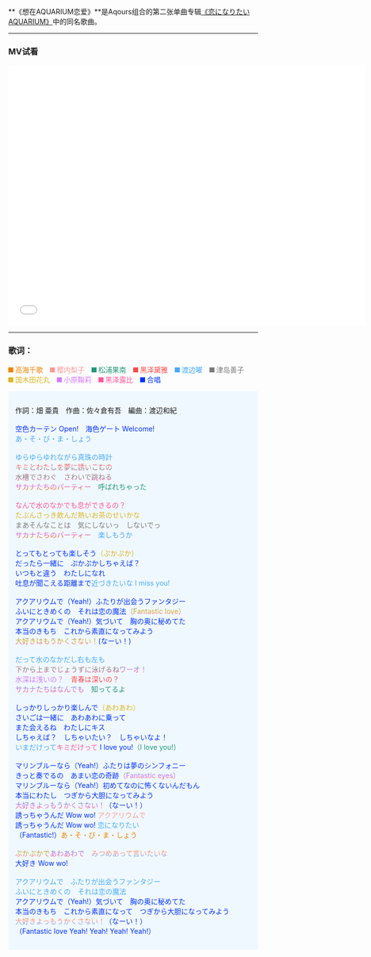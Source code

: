 **《想在AQUARIUM恋爱》**是Aqours组合的第二张单曲专辑[《恋になりたい AQUARIUM》](../恋になりたいAQUARIUM(专辑))中的同名歌曲。

---

### MV试看

<div class="bilibili-iframe-container" style="width: 720px; height: 525px; display: block;">
<iframe src="//player.bilibili.com/player.html?aid=65875795&cid=114280905&page=1" scrolling="no" border="0" frameborder="no" framespacing="0" allowfullscreen="true" style="width: 720px; height: 525px;">
</iframe>
</div>

---

### 歌词：

<p><a href="/%E9%AB%98%E6%B5%B7%E5%8D%83%E6%AD%8C" title="高海千歌"><span style="color: #f08300; display:inline-block;"><span style="width:10px;height:10px;background-color: #f08300;display:inline-block;"></span> 高海千歌</span></a><span style="cursor:default; -webkit-user-select:none; -moz-user-select:none; -ms-user-select:none; -o-user-select:none; user-select:none;">&emsp;</span><a href="/%E6%A8%B1%E5%86%85%E6%A2%A8%E5%AD%90" title="樱内梨子"><span style="color: #ff9999; display:inline-block;"><span style="width:10px;height:10px;background-color: #ff9999;display:inline-block;"></span> 樱内梨子</span></a><span style="cursor:default; -webkit-user-select:none; -moz-user-select:none; -ms-user-select:none; -o-user-select:none; user-select:none;">&emsp;</span><a href="/%E6%9D%BE%E6%B5%A6%E6%9E%9C%E5%8D%97" title="松浦果南"><span style="color: #229977; display:inline-block;"><span style="width:10px;height:10px;background-color: #229977;display:inline-block;"></span> 松浦果南</span></a><span style="cursor:default; -webkit-user-select:none; -moz-user-select:none; -ms-user-select:none; -o-user-select:none; user-select:none;">&emsp;</span><a href="/%E9%BB%91%E6%B3%BD%E9%BB%9B%E9%9B%85" title="黑泽黛雅"><span style="color: #ff4a4a; display:inline-block;"><span style="width:10px;height:10px;background-color: #ff4a4a;display:inline-block;"></span> 黑泽黛雅</span></a><span style="cursor:default; -webkit-user-select:none; -moz-user-select:none; -ms-user-select:none; -o-user-select:none; user-select:none;">&emsp;</span><a href="/%E6%B8%A1%E8%BE%B9%E6%9B%9C" title="渡边曜"><span style="color: #44aaff; display:inline-block;"><span style="width:10px;height:10px;background-color: #44aaff;display:inline-block;"></span> 渡边曜</span></a><span style="cursor:default; -webkit-user-select:none; -moz-user-select:none; -ms-user-select:none; -o-user-select:none; user-select:none;">&emsp;</span><a href="/%E6%B4%A5%E5%B2%9B%E5%96%84%E5%AD%90" title="津岛善子"><span style="color: #7a7a7a; display:inline-block;"><span style="width:10px;height:10px;background-color: #7a7a7a;display:inline-block;"></span> 津岛善子</span></a><span style="cursor:default; -webkit-user-select:none; -moz-user-select:none; -ms-user-select:none; -o-user-select:none; user-select:none;">&emsp;</span><a href="/%E5%9B%BD%E6%9C%A8%E7%94%B0%E8%8A%B1%E4%B8%B8" title="国木田花丸"><span style="color: #dbb623; display:inline-block;"><span style="width:10px;height:10px;background-color: #dbb623;display:inline-block;"></span> 国木田花丸</span></a><span style="cursor:default; -webkit-user-select:none; -moz-user-select:none; -ms-user-select:none; -o-user-select:none; user-select:none;">&emsp;</span><a href="/%E5%B0%8F%E5%8E%9F%E9%9E%A0%E8%8E%89" title="小原鞠莉"><span style="color: #d47aff; display:inline-block;"><span style="width:10px;height:10px;background-color: #d47aff;display:inline-block;"></span> 小原鞠莉</span></a><span style="cursor:default; -webkit-user-select:none; -moz-user-select:none; -ms-user-select:none; -o-user-select:none; user-select:none;">&emsp;</span><a href="/%E9%BB%91%E6%B3%BD%E9%9C%B2%E6%AF%94" title="黑泽露比"><span style="color: #ff5599; display:inline-block;"><span style="width:10px;height:10px;background-color: #ff5599;display:inline-block;"></span> 黑泽露比</span></a><span style="cursor:default; -webkit-user-select:none; -moz-user-select:none; -ms-user-select:none; -o-user-select:none; user-select:none;">&emsp;</span><span style="width:10px;height:10px;background-color: #0033ff;display:inline-block;"></span> <span style="color: #0033ff;">合唱</span><span style="cursor:default; -webkit-user-select:none; -moz-user-select:none; -ms-user-select:none; -o-user-select:none; user-select:none;">&emsp;</span><br>
</p>



<div class="TabContent" style="padding: 1em; border-color: rgb(91, 141, 214) rgb(51, 121, 222) rgb(51, 121, 222) rgb(91, 141, 214); background-color: rgb(240, 248, 255);">
	<div class="TabContentText selected">
		<div class="poem">
			<p><span lang="ja">作詞：畑 亜貴　作曲：佐々倉有吾　編曲：渡辺和紀<br>
					<br>
					<span style="color:#0033ff;">空色カーテン Open!　海色ゲート Welcome!</span><br>
					<span style="color:#44aaff;">あ・そ・び・ま・しょう</span><br>
					<br>
					<span style="color:#44aaff;">ゆらゆらゆれながら真珠の時計</span><br>
					<span title="渡边曜、黑泽黛雅、樱内梨子、津岛善子、黑泽露比" style="background:-webkit-linear-gradient(#44aaff,#ff4a4a,#ff9999,#7a7a7a,#ff5599);-webkit-background-clip:text;background-clip:text;"><span
						 style="-webkit-text-fill-color:transparent;text-fill-color:transparent">キミとわたしを夢に誘いこむの</span></span><br>
					<span title="樱内梨子、津岛善子、黑泽露比" style="background:-webkit-linear-gradient(#ff9999,#7a7a7a,#ff5599);-webkit-background-clip:text;background-clip:text;"><span
						 style="-webkit-text-fill-color:transparent;text-fill-color:transparent">水槽でさわぐ　さわいで跳ねる</span></span><br>
					<span title="高海千歌、小原鞠莉、黑泽黛雅、国木田花丸" style="background:-webkit-linear-gradient(#f08300,#d47aff,#ff4a4a,#dbb623);-webkit-background-clip:text;background-clip:text;"><span
						 style="-webkit-text-fill-color:transparent;text-fill-color:transparent">サカナたちのパーティー</span></span>　<span style="color:#229977;">呼ばれちゃった</span><br>
					<br>
					<span style="color:#ff5599;">なんで水のなかでも息ができるの？</span><br>
					<span style="color:#dbb623;">たぶんさっき飲んだ熱いお茶のせいかな</span><br>
					<span style="color:#7a7a7a;">まあそんなことは　気にしないっ　しないでっ</span><br>
					<span title="高海千歌、小原鞠莉、黑泽黛雅、国木田花丸" style="background:-webkit-linear-gradient(#f08300,#d47aff,#ff4a4a,#dbb623);-webkit-background-clip:text;background-clip:text;"><span
						 style="-webkit-text-fill-color:transparent;text-fill-color:transparent">サカナたちのパーティー</span></span>　<span style="color:#44aaff;">楽しもうか</span><br>
					<br>
					<span style="color:#0033ff;">とってもとっても楽しそう</span><span style="color:#dbb623;">（ぷかぷか）</span><br>
					<span style="color:#0033ff;">だったら一緒に　ぷかぷかしちゃえば？</span><br>
					<span style="color:#0033ff;">いつもと違う　わたしになれ</span><br>
					<span style="color:#0033ff;">吐息が聞こえる距離まで</span><span style="color:#44aaff;">近づきたいな I miss you!</span><br>
					<br>
					<span style="color:#0033ff;">アクアリウムで（Yeah!）ふたりが出会うファンタジー</span><br>
					<span style="color:#0033ff;">ふいにときめくの　それは恋の魔法</span><span title="津岛善子、国木田花丸、黑泽露比（一年级）" style="background:-webkit-linear-gradient(#7a7a7a,#dbb623,#ff5599);-webkit-background-clip:text;background-clip:text;"><span
						 style="-webkit-text-fill-color:transparent;text-fill-color:transparent">（Fantastic love）</span></span><br>
					<span style="color:#0033ff;">アクアリウムで（Yeah!）気づいて　胸の奥に秘めてた</span><br>
					<span style="color:#0033ff;">本当のきもち　これから素直になってみよう</span><br>
					<span title="津岛善子、国木田花丸、黑泽露比（一年级）" style="background:-webkit-linear-gradient(#7a7a7a,#dbb623,#ff5599);-webkit-background-clip:text;background-clip:text;"><span
						 style="-webkit-text-fill-color:transparent;text-fill-color:transparent">大好きはもうかくさない！</span></span><span style="color:#0033ff;">(なーい！)</span><br>
					<br>
					<span style="color:#44aaff;">だって水のなかだし右も左も</span><br>
					<span title="樱内梨子、津岛善子、黑泽露比" style="background:-webkit-linear-gradient(#ff9999,#7a7a7a,#ff5599);-webkit-background-clip:text;background-clip:text;"><span
						 style="-webkit-text-fill-color:transparent;text-fill-color:transparent">下から上までじょうずに泳げるね</span></span><span title="松浦果南、小原鞠莉、黑泽黛雅（三年级）"
					 style="background:-webkit-linear-gradient(#229977,#d47aff,#ff4a4a);-webkit-background-clip:text;background-clip:text;"><span
						 style="-webkit-text-fill-color:transparent;text-fill-color:transparent">ワーオ！</span></span><br>
					<span style="color:#d47aff;">水深は浅いの？</span>　<span style="color:#ff4a4a;">青春は深いの？</span><br>
					<span title="松浦果南、小原鞠莉、黑泽黛雅（三年级）" style="background:-webkit-linear-gradient(#229977,#d47aff,#ff4a4a);-webkit-background-clip:text;background-clip:text;"><span
						 style="-webkit-text-fill-color:transparent;text-fill-color:transparent">サカナたちはなんでも</span></span>　<span style="color:#229977;">知ってるよ</span><br>
					<br>
					<span style="color:#0033ff;">しっかりしっかり楽しんで</span><span style="color:#dbb623;">（あわあわ）</span><br>
					<span style="color:#0033ff;">さいごは一緒に　あわあわに乗って</span><br>
					<span style="color:#0033ff;">また会えるね　わたしにキス</span><br>
					<span style="color:#0033ff;">しちゃえば？　しちゃいたい？　しちゃいなよ！</span><br>
					<span style="color:#44aaff;">いまだけって</span><span style="color:#ff5599;">キミだけって</span> <span style="color:#0033ff;">I
						love you!</span><span style="color:#229977;">（I love you!）</span><br>
					<br>
					<span style="color:#0033ff;">マリンブルーなら（Yeah!）ふたりは夢のシンフォニー</span><br>
					<span style="color:#0033ff;">きっと奏でるの　あまい恋の奇跡</span><span title="松浦果南、小原鞠莉、黑泽黛雅（三年级）" style="background:-webkit-linear-gradient(#229977,#d47aff,#ff4a4a);-webkit-background-clip:text;background-clip:text;"><span
						 style="-webkit-text-fill-color:transparent;text-fill-color:transparent">（Fantastic eyes）</span></span><br>
					<span style="color:#0033ff;">マリンブルーなら（Yeah!）初めてなのに怖くないんだもん</span><br>
					<span style="color:#0033ff;">本当にわたし　つぎから大胆になってみよう</span><br>
					<span title="松浦果南、小原鞠莉、黑泽黛雅（三年级）" style="background:-webkit-linear-gradient(#229977,#d47aff,#ff4a4a);-webkit-background-clip:text;background-clip:text;"><span
						 style="-webkit-text-fill-color:transparent;text-fill-color:transparent">大好きよっもうかくさない！</span></span><span style="color:#0033ff;">（なーい！）</span><br>
					<span style="color:#0033ff;">誘っちゃうんだ Wow wo! </span><span style="color:#ff9999;">アクアリウムで</span><br>
					<span style="color:#0033ff;">誘っちゃうんだ Wow wo! </span><span style="color:#44aaff;">恋になりたい</span><br>
					<span style="color:#0033ff;">（Fantastic!）</span><span style="color:#f08300;">あ・そ・び・ま・しょう</span><br>
					<br>
					<span title="津岛善子、国木田花丸、黑泽露比（一年级）" style="background:-webkit-linear-gradient(#7a7a7a,#dbb623,#ff5599);-webkit-background-clip:text;background-clip:text;"><span
						 style="-webkit-text-fill-color:transparent;text-fill-color:transparent">ぷかぷかで</span></span><span title="松浦果南、小原鞠莉、黑泽黛雅（三年级）"
					 style="background:-webkit-linear-gradient(#229977,#d47aff,#ff4a4a);-webkit-background-clip:text;background-clip:text;"><span
						 style="-webkit-text-fill-color:transparent;text-fill-color:transparent">あわあわで</span></span>　<span title="高海千歌、樱内梨子、渡边曜（二年级）"
					 style="background:-webkit-linear-gradient(#f08300,#ff9999,#44aaff);-webkit-background-clip:text;background-clip:text;"><span
						 style="-webkit-text-fill-color:transparent;text-fill-color:transparent">みつめあって言いたいな</span></span><br>
					<span style="color:#0033ff;">大好き Wow wo!</span><br>
					<br>
					<span style="color:#44aaff;">アクアリウムで　ふたりが出会うファンタジー</span><br>
					<span style="color:#44aaff;">ふいにときめくの　それは恋の魔法</span><br>
					<span style="color:#0033ff;">アクアリウムで（Yeah!）気づいて　胸の奥に秘めてた</span><br>
					<span style="color:#0033ff;">本当のきもち　これから素直になって</span>　<span style="color:#0033ff;">つぎから大胆になってみよう</span><br>
					<span title="高海千歌、樱内梨子、渡边曜（二年级）" style="background:-webkit-linear-gradient(#f08300,#ff9999,#44aaff);-webkit-background-clip:text;background-clip:text;"><span
						 style="-webkit-text-fill-color:transparent;text-fill-color:transparent">大好きよっもうかくさない！</span></span><span style="color:#0033ff;">（なーい！）</span><br>
					<span style="color:#0033ff;">（Fantastic love Yeah! Yeah! Yeah! Yeah!）</span><br>
				</span>
			</p>
		</div>
	</div>
	
</div>

